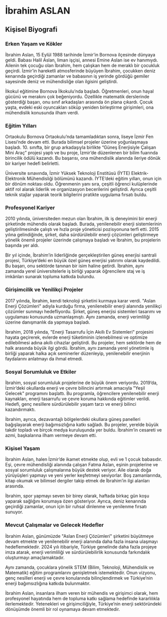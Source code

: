 # İbrahim ASLAN

## Kişisel Biyografi

### Erken Yaşam ve Kökler

İbrahim Aslan, 15 Eylül 1988 tarihinde İzmir’in Bornova ilçesinde dünyaya geldi. Babası Halil Aslan, liman işçisi, annesi Emine Aslan ise ev hanımıydı. Ailenin tek çocuğu olan İbrahim, hem çalışkan hem de meraklı bir çocukluk geçirdi. İzmir’in hareketli atmosferinde büyüyen İbrahim, çocukken deniz kenarında geçirdiği zamanlar ve babasının iş yerinde gördüğü gemiler sayesinde deniz ve mühendisliğe olan ilgisini geliştirdi.

İlkokul eğitimine Bornova İlkokulu’nda başladı. Öğretmenleri, onun hayal gücünü ve merakını çok beğeniyordu. Özellikle matematik derslerinde gösterdiği başarı, onu sınıf arkadaşları arasında ön plana çıkardı. Çocuk yaşta, evdeki eski oyuncakları söküp yeniden birleştirme girişimleri, ona mühendislik konusunda ilham verdi.

### Eğitim Yılları

Ortaokulu Bornova Ortaokulu’nda tamamladıktan sonra, liseye İzmir Fen Lisesi’nde devam etti. Burada bilimsel projeler üzerine yoğunlaşmaya başladı. 10. sınıfta, bir grup arkadaşıyla birlikte “Güneş Enerjisiyle Çalışan Mini Araç” projesi yaptı ve bu proje, İzmir’de düzenlenen bir bilim fuarında birincilik ödülü kazandı. Bu başarısı, ona mühendislik alanında ileriye dönük bir kariyer hedefi belirletti.

Üniversite sınavında, İzmir Yüksek Teknoloji Enstitüsü (İYTE) Elektrik-Elektronik Mühendisliği bölümünü kazandı. İYTE’deki eğitim yılları, onun için bir dönüm noktası oldu. Öğrenmenin yanı sıra, çeşitli öğrenci kulüplerinde aktif rol alarak liderlik ve organizasyon becerilerini geliştirdi. Ayrıca çeşitli teknik stajlar yaparak teorik bilgilerini pratikte uygulama fırsatı buldu.

### Profesyonel Kariyer

2010 yılında, üniversiteden mezun olan İbrahim, ilk iş deneyimini bir enerji şirketinde mühendis olarak başladı. Burada, yenilenebilir enerji sistemlerinin geliştirilmesinde çalıştı ve hızla proje yöneticisi pozisyonuna terfi etti. 2015 yılına gelindiğinde, şirket, daha sürdürülebilir enerji çözümleri geliştirmeye yönelik önemli projeler üzerinde çalışmaya başladı ve İbrahim, bu projelerin başında yer aldı. 

Bir yıl içinde, İbrahim’in liderliğinde gerçekleştirilen güneş enerjisi santrali projesi, Türkiye’deki en büyük özel güneş enerjisi yatırımı olarak kaydedildi. Bu başarı, onu sektörde tanınan bir isim haline getirdi. İbrahim, aynı zamanda yerel üniversitelerle iş birliği yaparak öğrencilere staj ve iş imkânları sunarak topluma katkıda bulundu.

### Girişimcilik ve Yenilikçi Projeler

2017 yılında, İbrahim, kendi teknoloji şirketini kurmaya karar verdi. "Aslan Enerji Çözümleri" adıyla kurduğu firma, yenilenebilir enerji alanında yenilikçi çözümler sunmayı hedefliyordu. Şirket, güneş enerjisi sistemleri tasarımı ve uygulaması konusunda uzmanlaşmıştı. Aynı zamanda, enerji verimliliği üzerine danışmanlık da yapmaya başladı.

İbrahim, 2018 yılında, "Enerji Tasarrufu İçin Akıllı Ev Sistemleri" projesini hayata geçirerek, evlerde enerji tüketiminin izlenebilmesi ve optimize edilebilmesi adına akıllı cihazlar geliştirdi. Bu projeler, hem sektörde hem de halk arasında büyük ilgi gördü. İbrahim, aynı zamanda yerel yönetimle iş birliği yaparak halka açık seminerler düzenleyip, yenilenebilir enerjinin faydalarını anlatmayı da ihmal etmedi.

### Sosyal Sorumluluk ve Etkiler

İbrahim, sosyal sorumluluk projelerine de büyük önem veriyordu. 2019’da, İzmir’deki okullarda enerji ve çevre bilincini artırmak amacıyla "Yeşil Gelecek" programını başlattı. Bu programla, öğrencilere yenilenebilir enerji kaynakları, enerji tasarrufu ve çevre koruma hakkında eğitimler verildi. Hedefi, genç nesillere sürdürülebilir yaşam tarzı ve enerji bilinci kazandırmaktı.

İbrahim, ayrıca, dezavantajlı bölgelerdeki okullara güneş panelleri bağışlayarak enerji bağımsızlığına katkı sağladı. Bu projeler, yerelde büyük takdir topladı ve birçok medya kuruluşunda yer buldu. İbrahim’in cesareti ve azmi, başkalarına ilham vermeye devam etti.

### Kişisel Yaşam

İbrahim Aslan, halen İzmir’de ikamet etmekte olup, evli ve 1 çocuk babasıdır. Eşi, çevre mühendisliği alanında çalışan Fatma Aslan, eşinin projelerine ve sosyal sorumluluk çalışmalarına büyük destek veriyor. Aile olarak doğa yürüyüşleri yapmayı ve yeni yerler keşfetmeyi seviyorlar. Boş zamanlarında, kitap okumak ve bilimsel dergiler takip etmek de İbrahim’in ilgi alanları arasında.

İbrahim, spor yapmayı seven bir birey olarak, haftada birkaç gün koşu yaparak sağlığını korumaya özen gösteriyor. Ayrıca, deniz kenarında geçirdiği zamanlar, onun için bir ruhsal dinlenme ve yenilenme fırsatı sunuyor.

### Mevcut Çalışmalar ve Gelecek Hedefler

İbrahim Aslan, günümüzde "Aslan Enerji Çözümleri" şirketini büyütmeye devam etmekte ve yenilenebilir enerji alanında daha fazla insana ulaşmayı hedeflemektedir. 2024 yılı itibariyle, Türkiye genelinde daha fazla projeye imza atarak, enerji verimliliği ve sürdürülebilirlik konusunda farkındalık oluşturmayı amaçlamaktadır.

Aynı zamanda, çocuklara yönelik STEM (Bilim, Teknoloji, Mühendislik ve Matematik) eğitim programlarını genişletmek istemektedir. Onun vizyonu, genç nesilleri enerji ve çevre konularında bilinçlendirmek ve Türkiye’nin enerji bağımsızlığına katkıda bulunmaktır.

İbrahim Aslan, insanlara ilham veren bir mühendis ve girişimci olarak, hem profesyonel hayatında hem de topluma katkı sağlama hedefinde kararlılıkla ilerlemektedir. Yetenekleri ve girişimciliğiyle, Türkiye’nin enerji sektöründeki dönüşümde önemli bir rol oynamaya devam etmektedir.